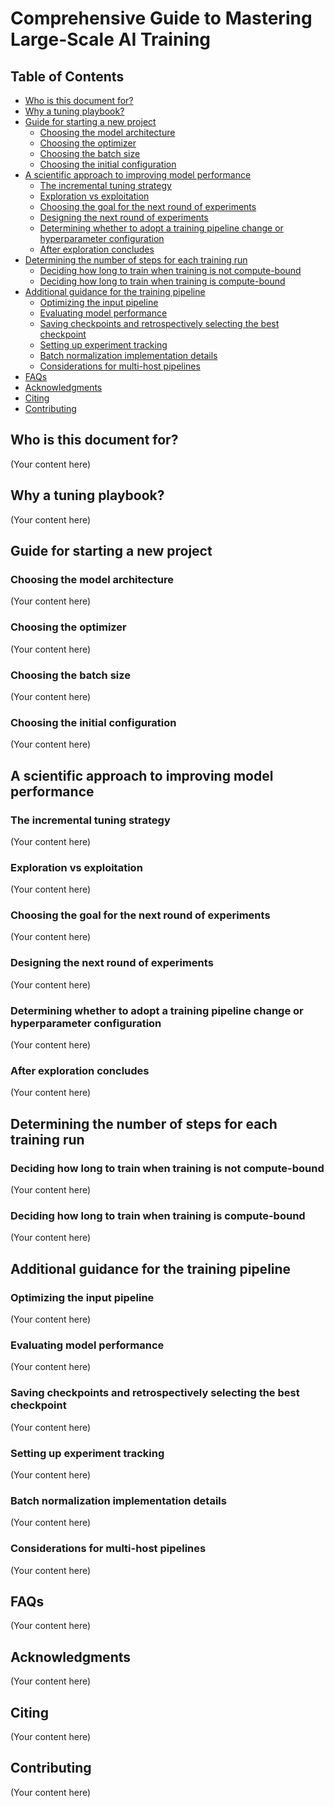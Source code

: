 # Comprehensive Guide to Mastering Large-Scale AI Training

## Table of Contents

- [Who is this document for?](#who-is-this-document-for)
- [Why a tuning playbook?](#why-a-tuning-playbook)
- [Guide for starting a new project](#guide-for-starting-a-new-project)
    - [Choosing the model architecture](#choosing-the-model-architecture)
    - [Choosing the optimizer](#choosing-the-optimizer)
    - [Choosing the batch size](#choosing-the-batch-size)
    - [Choosing the initial configuration](#choosing-the-initial-configuration)
- [A scientific approach to improving model performance](#a-scientific-approach-to-improving-model-performance)
    - [The incremental tuning strategy](#the-incremental-tuning-strategy)
    - [Exploration vs exploitation](#exploration-vs-exploitation)
    - [Choosing the goal for the next round of experiments](#choosing-the-goal-for-the-next-round-of-experiments)
    - [Designing the next round of experiments](#designing-the-next-round-of-experiments)
    - [Determining whether to adopt a training pipeline change or hyperparameter configuration](#determining-whether-to-adopt-a-training-pipeline-change-or-hyperparameter-configuration)
    - [After exploration concludes](#after-exploration-concludes)
- [Determining the number of steps for each training run](#determining-the-number-of-steps-for-each-training-run)
    - [Deciding how long to train when training is not compute-bound](#deciding-how-long-to-train-when-training-is-not-compute-bound)
    - [Deciding how long to train when training is compute-bound](#deciding-how-long-to-train-when-training-is-compute-bound)
- [Additional guidance for the training pipeline](#additional-guidance-for-the-training-pipeline)
    - [Optimizing the input pipeline](#optimizing-the-input-pipeline)
    - [Evaluating model performance](#evaluating-model-performance)
    - [Saving checkpoints and retrospectively selecting the best checkpoint](#saving-checkpoints-and-retrospectively-selecting-the-best-checkpoint)
    - [Setting up experiment tracking](#setting-up-experiment-tracking)
    - [Batch normalization implementation details](#batch-normalization-implementation-details)
    - [Considerations for multi-host pipelines](#considerations-for-multi-host-pipelines)
- [FAQs](#faqs)
- [Acknowledgments](#acknowledgments)
- [Citing](#citing)
- [Contributing](#contributing)

## Who is this document for?

(Your content here)

## Why a tuning playbook?

(Your content here)

## Guide for starting a new project

### Choosing the model architecture

(Your content here)

### Choosing the optimizer

(Your content here)

### Choosing the batch size

(Your content here)

### Choosing the initial configuration

(Your content here)

## A scientific approach to improving model performance

### The incremental tuning strategy

(Your content here)

### Exploration vs exploitation

(Your content here)

### Choosing the goal for the next round of experiments

(Your content here)

### Designing the next round of experiments

(Your content here)

### Determining whether to adopt a training pipeline change or hyperparameter configuration

(Your content here)

### After exploration concludes

(Your content here)

## Determining the number of steps for each training run

### Deciding how long to train when training is not compute-bound

(Your content here)

### Deciding how long to train when training is compute-bound

(Your content here)

## Additional guidance for the training pipeline

### Optimizing the input pipeline

(Your content here)

### Evaluating model performance

(Your content here)

### Saving checkpoints and retrospectively selecting the best checkpoint

(Your content here)

### Setting up experiment tracking

(Your content here)

### Batch normalization implementation details

(Your content here)

### Considerations for multi-host pipelines

(Your content here)

## FAQs

(Your content here)

## Acknowledgments

(Your content here)

## Citing

(Your content here)

## Contributing

(Your content here)
